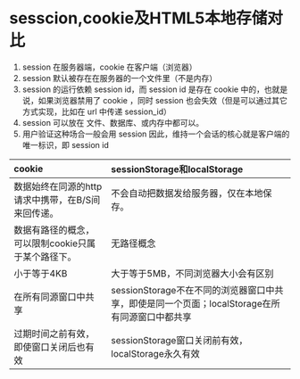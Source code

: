 # sesscion,cookie及HTML5本地存储对比

1. session 在服务器端，cookie 在客户端（浏览器）
2. session 默认被存在在服务器的一个文件里（不是内存）
3. session 的运行依赖 session id，而 session id 是存在 cookie 中的，也就是说，如果浏览器禁用了 cookie ，同时 session 也会失效（但是可以通过其它方式实现，比如在 url 中传递 session_id）
4. session 可以放在 文件、数据库、或内存中都可以。
5. 用户验证这种场合一般会用 session 因此，维持一个会话的核心就是客户端的唯一标识，即 session id


|cookie|sessionStorage和localStorage|
|:---|:----|
| 数据始终在同源的http请求中携带，在B/S间来回传递。  | 不会自动把数据发给服务器，仅在本地保存。  |
| 数据有路径的概念，可以限制cookie只属于某个路径下。  |无路径概念  |
|  小于等于4KB | 大于等于5MB，不同浏览器大小会有区别  |
|  在所有同源窗口中共享 | sessionStorage不在不同的浏览器窗口中共享，即使是同一个页面；localStorage在所有同源窗口中都共享  |
| 过期时间之前有效，即使窗口关闭后也有效  |  sessionStorage窗口关闭前有效，localStorage永久有效 |
